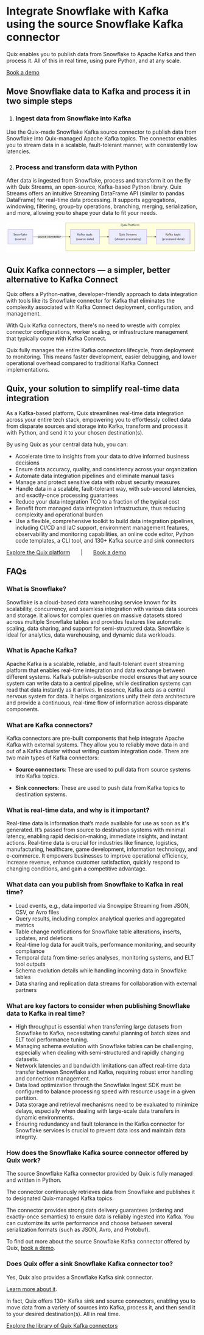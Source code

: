 <!--- BEGIN MARKDOWN --->
# Integrate Snowflake with Kafka using the source Snowflake Kafka connector

Quix enables you to publish data from Snowflake to Apache Kafka and then process it. All of this in real time, using pure Python, and at any scale. 

[Book a demo](https://share.hsforms.com/1iW0TmZzKQMChk0lxd_tGiw4yjw2)

## Move Snowflake data to Kafka and process it in two simple steps

1. ### Ingest data from Snowflake into Kafka

Use the Quix-made Snowflake Kafka source connector to publish data from Snowflake into Quix-managed Apache Kafka topics. The connector enables you to stream data in a scalable, fault-tolerant manner, with consistently low latencies. 

2. ### Process and transform data with Python

After data is ingested from Snowflake, process and transform it on the fly with Quix Streams, an open-source, Kafka-based Python library. Quix Streams offers an intuitive Streaming DataFrame API (similar to pandas DataFrame) for real-time data processing. It supports aggregations, windowing, filtering, group-by operations, branching, merging, serialization, and more, allowing you to shape your data to fit your needs.  

![Diagram](images/Snowflake-source_diagram_1.png)

## Quix Kafka connectors — a simpler, better alternative to Kafka Connect

Quix offers a Python-native, developer-friendly approach to data integration with tools like its Snowflake connector for Kafka that eliminates the complexity associated with Kafka Connect deployment, configuration, and management. 

With Quix Kafka connectors, there's no need to wrestle with complex connector configurations, worker scaling, or infrastructure management that typically come with Kafka Connect.

Quix fully manages the entire Kafka connectors lifecycle, from deployment to monitoring. This means faster development, easier debugging, and lower operational overhead compared to traditional Kafka Connect implementations.

## Quix, your solution to simplify real-time data integration

As a Kafka-based platform, Quix streamlines real-time data integration across your entire tech stack, empowering you to effortlessly collect data from disparate sources and storage into Kafka, transform and process it with Python, and send it to your chosen destination(s).

By using Quix as your central data hub, you can:

* Accelerate time to insights from your data to drive informed business decisions  
* Ensure data accuracy, quality, and consistency across your organization  
* Automate data integration pipelines and eliminate manual tasks  
* Manage and protect sensitive data with robust security measures  
* Handle data in a scalable, fault-tolerant way, with sub-second latencies, and exactly-once processing guarantees  
* Reduce your data integration TCO to a fraction of the typical cost  
* Benefit from managed data integration infrastructure, thus reducing complexity and operational burden  
* Use a flexible, comprehensive toolkit to build data integration pipelines, including CI/CD and IaC support, environment management features, observability and monitoring capabilities, an online code editor, Python code templates, a CLI tool, and 130+ Kafka source and sink connectors

[Explore the Quix platform](https://portal.demo.quix.io/pipeline?workspace=demo-gametelemetrytemplate-prod)  |  [Book a demo](https://share.hsforms.com/1iW0TmZzKQMChk0lxd_tGiw4yjw2)

## FAQs

### What is Snowflake?

Snowflake is a cloud-based data warehousing service known for its scalability, concurrency, and seamless integration with various data sources and storage. It allows for complex queries on massive datasets stored across multiple Snowflake tables and provides features like automatic scaling, data sharing, and support for semi-structured data. Snowflake is ideal for analytics, data warehousing, and dynamic data workloads.

### What is Apache Kafka?

Apache Kafka is a scalable, reliable, and fault-tolerant event streaming platform that enables real-time integration and data exchange between different systems. Kafka’s publish-subscribe model ensures that any source system can write data to a central pipeline, while destination systems can read that data instantly as it arrives. In essence, Kafka acts as a central nervous system for data. It helps organizations unify their data architecture and provide a continuous, real-time flow of information across disparate components.

### What are Kafka connectors?

Kafka connectors are pre-built components that help integrate Apache Kafka with external systems. They allow you to reliably move data in and out of a Kafka cluster without writing custom integration code. There are two main types of Kafka connectors:

* **Source connectors**: These are used to pull data from source systems into Kafka topics.

* **Sink connectors**: These are used to push data from Kafka topics to destination systems.

### What is real-time data, and why is it important?

Real-time data is information that’s made available for use as soon as it's generated. It’s passed from source to destination systems with minimal latency, enabling rapid decision-making, immediate insights, and instant actions. Real-time data is crucial for industries like finance, logistics, manufacturing, healthcare, game development, information technology, and e-commerce. It empowers businesses to improve operational efficiency, increase revenue, enhance customer satisfaction, quickly respond to changing conditions, and gain a competitive advantage.

### What data can you publish from Snowflake to Kafka in real time?

* Load events, e.g., data imported via Snowpipe Streaming from JSON, CSV, or Avro files  
* Query results, including complex analytical queries and aggregated metrics  
* Table change notifications for Snowflake table alterations, inserts, updates, and deletions  
* Real-time log data for audit trails, performance monitoring, and security compliance  
* Temporal data from time-series analyses, monitoring systems, and ELT tool outputs  
* Schema evolution details while handling incoming data in Snowflake tables  
* Data sharing and replication data streams for collaboration with external partners

### What are key factors to consider when publishing Snowflake data to Kafka in real time?

* High throughput is essential when transferring large datasets from Snowflake to Kafka, necessitating careful planning of batch sizes and ELT tool performance tuning.  
* Managing schema evolution with Snowflake tables can be challenging, especially when dealing with semi-structured and rapidly changing datasets.  
* Network latencies and bandwidth limitations can affect real-time data transfer between Snowflake and Kafka, requiring robust error handling and connection management.  
* Data load optimization through the Snowflake Ingest SDK must be configured to balance processing speed with resource usage in a given partition.  
* Data storage and retrieval mechanisms need to be evaluated to minimize delays, especially when dealing with large-scale data transfers in dynamic environments.  
* Ensuring redundancy and fault tolerance in the Kafka connector for Snowflake services is crucial to prevent data loss and maintain data integrity.

### How does the Snowflake Kafka source connector offered by Quix work?

The source Snowflake Kafka connector provided by Quix is fully managed and written in Python. 

The connector continuously retrieves data from Snowflake and publishes it to designated Quix-managed Kafka topics.  

The connector provides strong data delivery guarantees (ordering and exactly-once semantics) to ensure data is reliably ingested into Kafka. You can customize its write performance and choose between several serialization formats (such as JSON, Avro, and Protobuf).  

To find out more about the source Snowflake Kafka connector offered by Quix, [book a demo](https://share.hsforms.com/1iW0TmZzKQMChk0lxd_tGiw4yjw2).

### Does Quix offer a sink Snowflake Kafka connector too?

Yes, Quix also provides a Snowflake Kafka sink connector.

[Learn more about it](../../../sinks/coming-soon/Snowflake-sink.md).

In fact, Quix offers 130+ Kafka sink and source connectors, enabling you to move data from a variety of sources into Kafka, process it, and then send it to your desired destination(s). All in real time.

[Explore the library of Quix Kafka connectors](https://quix.io/connectors)
<!--- END MARKDOWN --->